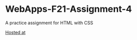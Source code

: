 # WebApps-F21-Assignment-4
A practice assignment for HTML with CSS

[Hosted at](https://github.com/44-563-WebApps-F21/webapps-f21-assignment-4-HimajaReddyMaddi/blob/main/play.html)